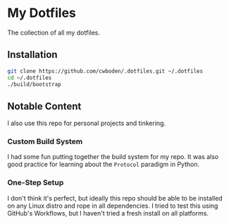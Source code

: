 # My Dotfiles
The collection of all my dotfiles.

## Installation
```sh
git clone https://github.com/cwboden/.dotfiles.git ~/.dotfiles
cd ~/.dotfiles
./build/bootstrap
```

## Notable Content
I also use this repo for personal projects and tinkering.

### Custom Build System
I had some fun putting together the build system for my repo.  It was also good
practice for learning about the `Protocol` paradigm in Python.

### One-Step Setup
I don't think it's perfect, but ideally this repo should be able to be
installed on any Linux distro and rope in all dependencies. I tried to test
this using GitHub's Workflows, but I haven't tried a fresh install on all
platforms.

